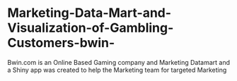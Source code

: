 # Marketing-Data-Mart-and-Visualization-of-Gambling-Customers-bwin-
Bwin.com is an Online Based Gaming company and Marketing Datamart and a Shiny app was created to help the Marketing team for targeted Marketing
